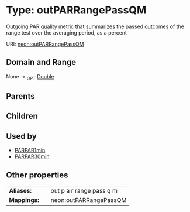 
# Type: outPARRangePassQM


Outgoing PAR quality metric that summarizes the passed outcomes of the range test over the averaging period, as a percent

URI: [neon:outPARRangePassQM](https://data.neonscience.org/outPARRangePassQM)


## Domain and Range

None ->  <sub>OPT</sub> [Double](types/Double.md)

## Parents


## Children


## Used by

 * [PARPAR1min](PARPAR1min.md)
 * [PARPAR30min](PARPAR30min.md)

## Other properties

|  |  |  |
| --- | --- | --- |
| **Aliases:** | | out p a r range pass q m |
| **Mappings:** | | neon:outPARRangePassQM |

